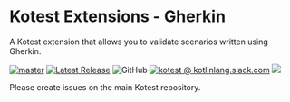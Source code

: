 # Kotest Extensions - Gherkin

A Kotest extension that allows you to validate scenarios written using Gherkin.

[![master](https://github.com/kotest/kotest-extensions-gherkin/actions/workflows/master.yml/badge.svg)](https://github.com/kotest/kotest-extensions-gherkin/actions/workflows/master.yml)
[![Latest Release](https://img.shields.io/maven-central/v/io.kotest.extensions/kotest-extensions-gherkin)](https://search.maven.org/search?q=g:io.kotest.extensions%20a:kotest-extensions-gherkin)
![GitHub](https://img.shields.io/github/license/kotest/kotest-extensions-gherkin)
[![kotest @ kotlinlang.slack.com](https://img.shields.io/static/v1?label=kotlinlang&message=kotest&color=blue&logo=slack)](https://kotlinlang.slack.com/archives/CT0G9SD7Z)
[<img src="https://img.shields.io/nexus/s/https/oss.sonatype.org/io.kotest.extensions/kotest-extensions-gherkin.svg?label=latest%20snapshot"/>](https://oss.sonatype.org/content/repositories/snapshots/io/kotest/extensions/kotest-extensions-gherkin/)


Please create issues on the main Kotest repository.

